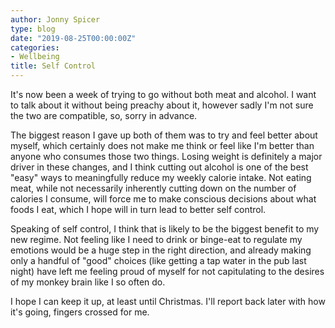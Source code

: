 ```yaml
---
author: Jonny Spicer
type: blog
date: "2019-08-25T00:00:00Z"
categories:
- Wellbeing
title: Self Control
---
```

It's now been a week of trying to go without both meat and alcohol. I want to talk about it without being preachy about it, however sadly I'm not sure the two are compatible, so, sorry in advance.

The biggest reason I gave up both of them was to try and feel better about myself, which certainly does not make me think or feel like I'm better than anyone who consumes those two things. Losing weight
is definitely a major driver in these changes, and I think cutting out alcohol is one of the best "easy" ways to meaningfully reduce my weekly calorie intake. Not eating meat, while not necessarily inherently
cutting down on the number of calories I consume, will force me to make conscious decisions about what foods I eat, which I hope will in turn lead to better self control.

Speaking of self control, I think that is likely to be the biggest benefit to my new regime. Not feeling like I need to drink or binge-eat to regulate my emotions would be a huge step in the right direction,
and already making only a handful of "good" choices (like getting a tap water in the pub last night) have left me feeling proud of myself for not capitulating to the desires of my monkey brain like I so often do.

I hope I can keep it up, at least until Christmas. I'll report back later with how it's going, fingers crossed for me.
